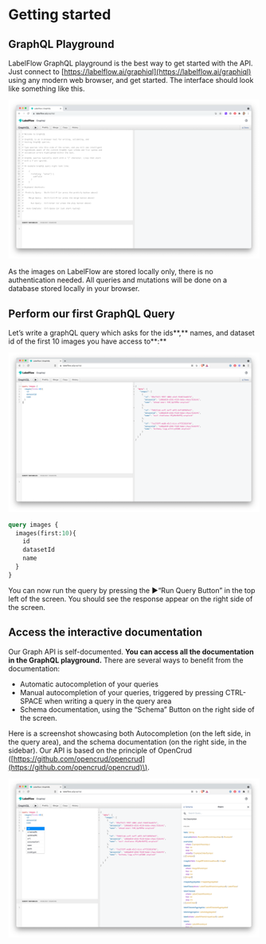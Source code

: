 # Getting started

## GraphQL Playground

LabelFlow GraphQL playground is the best way to get started with the API. Just connect to [https://labelflow.ai/graphiql](https://labelflow.ai/graphiql) using any modern web browser, and get started. The interface should look like something like this.

![](../.gitbook/assets/image%20%285%29.png)

As the images on LabelFlow are stored locally only, there is no authentication needed. All queries and mutations will be done on a database stored locally in your browser.

## **Perform our first GraphQL Query**

Let’s write a graphQL query which asks for the ids**,** names, and dataset id of the first 10 images you have access to**:**

![](../.gitbook/assets/image%20%284%29.png)

```graphql
query images {
  images(first:10){
    id
    datasetId
    name
  }
}
```

You can now run the query by pressing the ▶️“Run Query Button” in the top left of the screen. You should see the response appear on the right side of the screen.

## **Access the interactive documentation**

Our Graph API is self-documented. **You can access all the documentation in the GraphQL playground.** There are several ways to benefit from the documentation:

* Automatic autocompletion of your queries
* Manual autocompletion of your queries, triggered by pressing CTRL-SPACE when writing a query in the query area
* Schema documentation, using the “Schema” Button on the right side of the screen.

Here is a screenshot showcasing both Autocompletion \(on the left side, in the query area\), and the schema documentation \(on the right side, in the sidebar\). Our API is based on the principle of OpenCrud \([https://github.com/opencrud/opencrud](https://github.com/opencrud/opencrud)\).

![](../.gitbook/assets/image%20%286%29.png)

